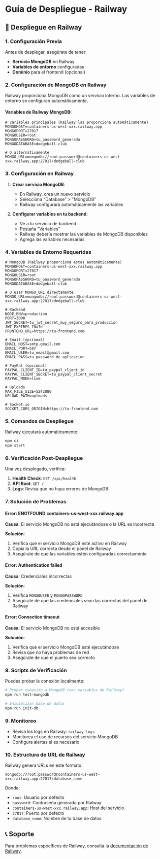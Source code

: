 # Guía de Despliegue - Railway

## 🚂 Despliegue en Railway

### 1. Configuración Previa

Antes de desplegar, asegúrate de tener:

- **Servicio MongoDB** en Railway
- **Variables de entorno** configuradas
- **Dominio** para el frontend (opcional)

### 2. Configuración de MongoDB en Railway

Railway proporciona MongoDB como un servicio interno. Las variables de entorno se configuran automáticamente.

#### Variables de Railway MongoDB:

```env
# Variables principales (Railway las proporciona automáticamente)
MONGOHOST=containers-us-west-xxx.railway.app
MONGOPORT=27017
MONGOUSER=root
MONGOPASSWORD=tu_password_generado
MONGODATABASE=dodgeball-club

# O alternativamente
MONGO_URL=mongodb://root:password@containers-us-west-xxx.railway.app:27017/dodgeball-club
```

### 3. Configuración en Railway

1. **Crear servicio MongoDB**:
   - En Railway, crea un nuevo servicio
   - Selecciona "Database" > "MongoDB"
   - Railway configurará automáticamente las variables

2. **Configurar variables en tu backend**:
   - Ve a tu servicio de backend
   - Pestaña "Variables"
   - Railway debería mostrar las variables de MongoDB disponibles
   - Agrega las variables necesarias

### 4. Variables de Entorno Requeridas

```env
# MongoDB (Railway proporciona estas automáticamente)
MONGOHOST=containers-us-west-xxx.railway.app
MONGOPORT=27017
MONGOUSER=root
MONGOPASSWORD=tu_password_generado
MONGODATABASE=dodgeball-club

# O usar MONGO_URL directamente
MONGO_URL=mongodb://root:password@containers-us-west-xxx.railway.app:27017/dodgeball-club

# Backend
NODE_ENV=production
PORT=3000
JWT_SECRET=tu_jwt_secret_muy_seguro_para_produccion
JWT_EXPIRES_IN=7d
FRONTEND_URL=https://tu-frontend.com

# Email (opcional)
EMAIL_HOST=smtp.gmail.com
EMAIL_PORT=587
EMAIL_USER=tu_email@gmail.com
EMAIL_PASS=tu_password_de_aplicacion

# PayPal (opcional)
PAYPAL_CLIENT_ID=tu_paypal_client_id
PAYPAL_CLIENT_SECRET=tu_paypal_client_secret
PAYPAL_MODE=live

# Uploads
MAX_FILE_SIZE=5242880
UPLOAD_PATH=uploads

# Socket.io
SOCKET_CORS_ORIGIN=https://tu-frontend.com
```

### 5. Comandos de Despliegue

Railway ejecutará automáticamente:

```bash
npm ci
npm start
```

### 6. Verificación Post-Despliegue

Una vez desplegado, verifica:

1. **Health Check**: `GET /api/health`
2. **API Root**: `GET /`
3. **Logs**: Revisa que no haya errores de MongoDB

### 7. Solución de Problemas

#### Error: ENOTFOUND containers-us-west-xxx.railway.app

**Causa**: El servicio MongoDB no está ejecutándose o la URL es incorrecta

**Solución**:
1. Verifica que el servicio MongoDB esté activo en Railway
2. Copia la URL correcta desde el panel de Railway
3. Asegúrate de que las variables estén configuradas correctamente

#### Error: Authentication failed

**Causa**: Credenciales incorrectas

**Solución**:
1. Verifica `MONGOUSER` y `MONGOPASSWORD`
2. Asegúrate de que las credenciales sean las correctas del panel de Railway

#### Error: Connection timeout

**Causa**: El servicio MongoDB no está accesible

**Solución**:
1. Verifica que el servicio MongoDB esté ejecutándose
2. Revisa que no haya problemas de red
3. Asegúrate de que el puerto sea correcto

### 8. Scripts de Verificación

Puedes probar la conexión localmente:

```bash
# Probar conexión a MongoDB (con variables de Railway)
npm run test-mongodb

# Inicializar base de datos
npm run init-db
```

### 9. Monitoreo

- Revisa los logs en Railway: `railway logs`
- Monitorea el uso de recursos del servicio MongoDB
- Configura alertas si es necesario

### 10. Estructura de URL de Railway

Railway genera URLs en este formato:

```
mongodb://root:password@containers-us-west-xxx.railway.app:27017/database_name
```

Donde:
- `root`: Usuario por defecto
- `password`: Contraseña generada por Railway
- `containers-us-west-xxx.railway.app`: Host del servicio
- `27017`: Puerto por defecto
- `database_name`: Nombre de tu base de datos

## 📞 Soporte

Para problemas específicos de Railway, consulta la [documentación de Railway](https://docs.railway.app/).
